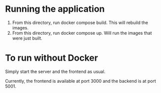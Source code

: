 # Running the application
1. From this directory, run docker compose build. This will rebuild the images.
2. From this directory, run docker compose up. Will run the images that were just built.

# To run without Docker
Simply start the server and the frontend as usual.

Currently, the frontend is available at port 3000 and the backend is at port 5001.
